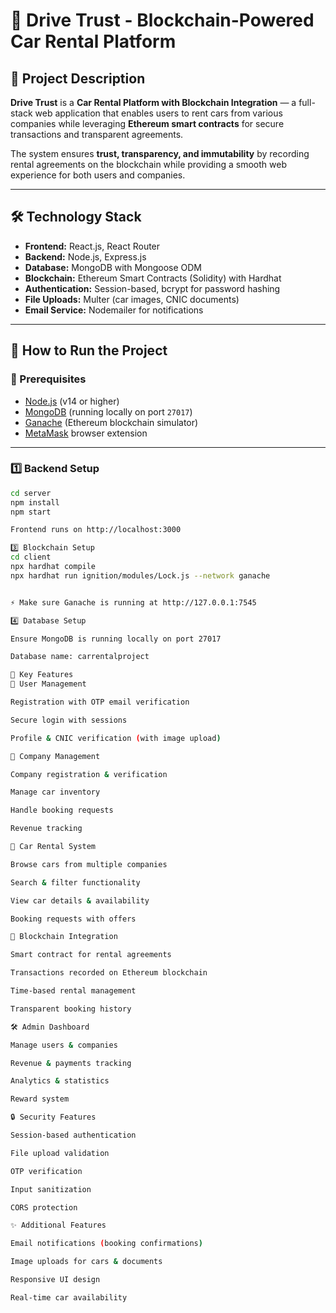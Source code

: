 # 🚗 Drive Trust - Blockchain-Powered Car Rental Platform

## 📌 Project Description
**Drive Trust** is a **Car Rental Platform with Blockchain Integration** — a full-stack web application that enables users to rent cars from various companies while leveraging **Ethereum smart contracts** for secure transactions and transparent agreements.  

The system ensures **trust, transparency, and immutability** by recording rental agreements on the blockchain while providing a smooth web experience for both users and companies.  

---

## 🛠️ Technology Stack
- **Frontend:** React.js, React Router  
- **Backend:** Node.js, Express.js  
- **Database:** MongoDB with Mongoose ODM  
- **Blockchain:** Ethereum Smart Contracts (Solidity) with Hardhat  
- **Authentication:** Session-based, bcrypt for password hashing  
- **File Uploads:** Multer (car images, CNIC documents)  
- **Email Service:** Nodemailer for notifications  

---

## 🚀 How to Run the Project

### 📌 Prerequisites
- [Node.js](https://nodejs.org/) (v14 or higher)  
- [MongoDB](https://www.mongodb.com/) (running locally on port `27017`)  
- [Ganache](https://trufflesuite.com/ganache/) (Ethereum blockchain simulator)  
- [MetaMask](https://metamask.io/) browser extension  

---

### 1️⃣ Backend Setup
```bash
cd server
npm install
npm start

Frontend runs on http://localhost:3000

3️⃣ Blockchain Setup
cd client
npx hardhat compile
npx hardhat run ignition/modules/Lock.js --network ganache


⚡ Make sure Ganache is running at http://127.0.0.1:7545

4️⃣ Database Setup

Ensure MongoDB is running locally on port 27017

Database name: carrentalproject

🔑 Key Features
👤 User Management

Registration with OTP email verification

Secure login with sessions

Profile & CNIC verification (with image upload)

🏢 Company Management

Company registration & verification

Manage car inventory

Handle booking requests

Revenue tracking

🚙 Car Rental System

Browse cars from multiple companies

Search & filter functionality

View car details & availability

Booking requests with offers

🔗 Blockchain Integration

Smart contract for rental agreements

Transactions recorded on Ethereum blockchain

Time-based rental management

Transparent booking history

🛠️ Admin Dashboard

Manage users & companies

Revenue & payments tracking

Analytics & statistics

Reward system

🔒 Security Features

Session-based authentication

File upload validation

OTP verification

Input sanitization

CORS protection

✨ Additional Features

Email notifications (booking confirmations)

Image uploads for cars & documents

Responsive UI design

Real-time car availability
